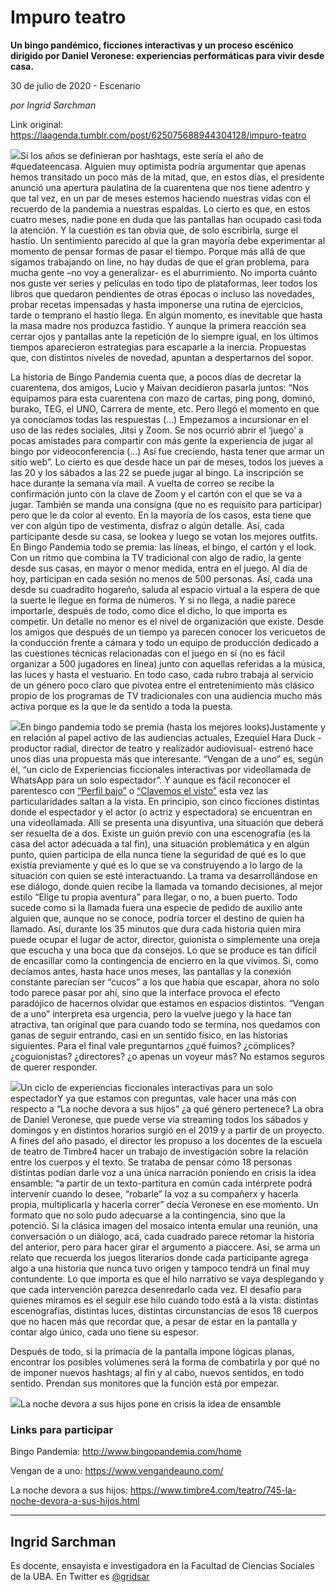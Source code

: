# Impuro  teatro

**Un bingo pandémico, ficciones interactivas y un proceso escénico dirigido por Daniel Veronese: experiencias performáticas para vivir desde casa.**

30 de julio de 2020 - Escenario

_por Ingrid Sarchman_

Link original: https://laagenda.tumblr.com/post/625075688944304128/impuro-teatro

![](https://64.media.tumblr.com/92d6523afde5d13a61e1bb1e9a208a1c/899ec7be030014c1-81/s500x750/3a9cd070940f76dbc158cd03e61f51512bc51a85.jpg)Si los años se definieran por hashtags, este sería el año de #quedateencasa. Alguien muy optimista podría argumentar que apenas hemos transitado un poco más de la mitad, que, en estos días, el presidente anunció una apertura paulatina de la cuarentena que nos tiene adentro y que tal vez, en un par de meses estemos haciendo nuestras vidas con el recuerdo de la pandemia a nuestras espaldas. Lo cierto es que, en estos cuatro meses, nadie pone en duda que las pantallas han ocupado casi toda la atención. Y la cuestión es tan obvia que, de solo escribirla, surge el hastío. Un sentimiento parecido al que la gran mayoría debe experimentar al momento de pensar formas de pasar el tiempo. Porque más allá de que sigamos trabajando on line, no hay dudas de que el gran problema, para mucha gente –no voy a generalizar- es el aburrimiento. No importa cuánto nos guste ver series y películas en todo tipo de plataformas, leer todos los libros que quedaron pendientes de otras épocas o incluso las novedades, probar recetas impensadas y hasta imponerse una rutina de ejercicios, tarde o temprano el hastío llega. En algún momento, es inevitable que hasta la masa madre nos produzca fastidio. Y aunque la primera reacción sea cerrar ojos y pantallas ante la repetición de lo siempre igual, en los últimos tiempos aparecieron estrategias para escaparle a la inercia. Propuestas que, con distintos niveles de novedad, apuntan a despertarnos del sopor. 


La historia de Bingo Pandemia cuenta que, a pocos días de decretar la cuarentena, dos amigos, Lucio y Maivan decidieron pasarla juntos: “Nos equipamos para esta cuarentena con mazo de cartas, ping pong, dominó, burako, TEG, el UNO, Carrera de mente, etc. Pero llegó el momento en que ya conocíamos todas las respuestas (…) Empezamos a incursionar en el uso de las redes sociales, Jitsi y Zoom. Se nos ocurrió abrir el ‘juego’ a pocas amistades para compartir con más gente la experiencia de jugar al bingo por videoconferencia (…) Así fue creciendo, hasta tener que armar un sitio web”. Lo cierto es que desde hace un par de meses, todos los jueves a las 20 y los sábados a las 22 se puede jugar al bingo. La inscripción se hace durante la semana vía mail. A vuelta de correo se recibe la confirmación junto con la clave de Zoom y el cartón con el que se va a jugar. También se manda una consigna (que no es requisito para participar) pero que le da color al evento. En la mayoría de los casos, esta tiene que ver con algún tipo de vestimenta, disfraz o algún detalle. Así, cada participante desde su casa, se lookea y luego se votan los mejores outfits. En Bingo Pandemia todo se premia: las líneas, el bingo, el cartón y el look. Con un ritmo que combina la TV tradicional con algo de radio, la gente desde sus casas, en mayor o menor medida, entra en el juego. Al día de hoy, participan en cada sesión no menos de 500 personas. Así, cada una desde su cuadradito hogareño, saluda al espacio virtual a la espera de que la suerte le llegue en forma de números. Y si no llega, a nadie parece importarle, después de todo, como dice el dicho, lo que importa es competir. Un detalle no menor es el nivel de organización que existe. Desde los amigos que después de un tiempo ya parecen conocer los vericuetos de la conducción frente a cámara y todo un equipo de producción dedicado a las cuestiones técnicas relacionadas con el juego en sí (no es fácil organizar a 500 jugadores en línea) junto con aquellas referidas a la música, las luces y hasta el vestuario. En todo caso, cada rubro trabaja al servicio de un género poco claro que pivotea entre el entretenimiento más clásico propio de los programas de TV tradicionales con una audiencia mucho más activa porque es la que le da sentido a toda la puesta.


![](https://64.media.tumblr.com/030b054648dd315e4cfa6f6f0e3f909f/899ec7be030014c1-1f/s500x750/04a249e80d023170b6ac9eea32b59b30e13bc460.jpg)En bingo pandemia todo se premia (hasta los mejores looks)Justamente y en relación al papel activo de las audiencias actuales, Ezequiel Hara Duck -productor radial, director de teatro y realizador audiovisual- estrenó hace unos días una propuesta más que interesante. “Vengan de a uno” es, según él, “un ciclo de Experiencias ficcionales interactivas por videollamada de WhatsApp para un solo espectador”. Y aunque es fácil reconocer el parentesco con [“Perfil bajo”](http://perfilbajoteatro.com/es/inicio/) o [“Clavemos el visto”](http://www.clavemoselvisto.com/) esta vez las particularidades saltan a la vista. En principio, son cinco ficciones distintas donde el espectador y el actor (o actriz y espectadora) se encuentran en una videollamada. Allí se presenta una disyuntiva, una situación que deberá ser resuelta de a dos. Existe un guión previo con una escenografía (es la casa del actor adecuada a tal fin), una situación problemática y en algún punto, quien participa de ella nunca tiene la seguridad de qué es lo que existía previamente y qué es lo que se va construyendo a lo largo de la situación con quien se esté interactuando. La trama va desarrollándose en ese diálogo, donde quien recibe la llamada va tomando decisiones, al mejor estilo “Elige tu propia aventura” para llegar, o no, a buen puerto. Todo sucede como si la llamada fuera una especie de pedido de auxilio ante alguien que, aunque no se conoce, podría torcer el destino de quien ha llamado. Así, durante los 35 minutos que dura cada historia quien mira puede ocupar el lugar de actor, director, guionista o simplemente una oreja que escucha y una boca que da consejos. Lo que se produce es tan difícil de encasillar como la contingencia de encierro en la que vivimos. Si, como decíamos antes, hasta hace unos meses, las pantallas y la conexión constante parecían ser “cucos” a los que había que escapar, ahora no solo todo parece pasar por ahí, sino que la interface provoca el efecto paradójico de hacernos olvidar que estamos en espacios distintos. “Vengan de a uno” interpreta esa urgencia, pero la vuelve juego y la hace tan atractiva, tan original que para cuando todo se termina, nos quedamos con ganas de seguir entrando, casi en un sentido físico, en las historias siguientes. Para el final vale preguntarnos ¿qué fuimos? ¿cómplices? ¿coguionistas? ¿directores? ¿o apenas un voyeur más? No estamos seguros de querer responder.

![](https://64.media.tumblr.com/e2bc7f8eb8731cacd481cd43bbcd7e3f/899ec7be030014c1-7e/s500x750/d2930c3cf40d58b509d941170bb8bc06ea492a5b.jpg)Un ciclo de experiencias ficcionales interactivas para un solo espectadorY ya que estamos con preguntas, vale hacer una más con respecto a “La noche devora a sus hijos” ¿a qué género pertenece? La obra de Daniel Veronese, que puede verse vía streaming todos los sábados y domingos y en distintos horarios surgió en el 2019 y a partir de un proyecto. A fines del año pasado, el director les propuso a los docentes de la escuela de teatro de Timbre4 hacer un trabajo de investigación sobre la relación entre los cuerpos y el texto. Se trataba de pensar cómo 18 personas distintas podían darle voz a una única narración poniendo en crisis la idea ensamble: “a partir de un texto-partitura en común cada intérprete podrá intervenir cuando lo desee, “robarle” la voz a su compañerx y hacerla propia, multiplicarla y hacerla correr” decía Veronese en ese momento. Un formato que no solo pudo adecuarse a la contingencia, sino que la potenció. Si la clásica imagen del mosaico intenta emular una reunión, una conversación o un diálogo, acá, cada cuadrado parece retomar la historia del anterior, pero para hacer girar el argumento a piaccere. Así, se arma un relato que recuerda los juegos literarios donde cada participante agrega algo a una historia que nunca tuvo origen y tampoco tendrá un final muy contundente. Lo que importa es que el hilo narrativo se vaya desplegando y que cada intervención parezca desenredarlo cada vez. El desafío para quienes miramos es el seguir ese hilo cuando todo está a la vista: distintas escenografías, distintas luces, distintas circunstancias de esos 18 cuerpos que no hacen más que recordar que, a pesar de estar en la pantalla y contar algo único, cada uno tiene su espesor.

Después de todo, si la primacía de la pantalla impone lógicas planas, encontrar los posibles volúmenes será la forma de combatirla y por qué no de imponer nuevos hashtags; al fin y al cabo, nuevos sentidos, en todo sentido. Prendan sus monitores que la función está por empezar.

![](https://64.media.tumblr.com/92d6523afde5d13a61e1bb1e9a208a1c/899ec7be030014c1-81/s500x750/3a9cd070940f76dbc158cd03e61f51512bc51a85.jpg)La noche devora a sus hijos pone en crisis la idea de ensamble  
  
### Links para participar

Bingo Pandemia: <http://www.bingopandemia.com/home>

Vengan de a uno: <https://www.vengandeauno.com/>

La noche devora a sus hijos: <https://www.timbre4.com/teatro/745-la-noche-devora-a-sus-hijos.html>



---

Ingrid Sarchman
---------------

 Es docente, ensayista e investigadora en la Facultad de Ciencias Sociales de la UBA. En Twitter es [@gridsar](https://twitter.com/gridsar) 

